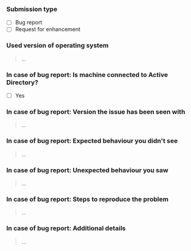 ### Submission type
<!-- Remove these comment lines and fill out the "> …" lines and possible checkboxes with [x] -->

  - [ ] Bug report
  - [ ] Request for enhancement

<!-- NOTE: Do not submit anything other than bug reports or enhancements via the issue tracker! -->
<!-- NOTE: Only submit one enhancement or bug per issue! -->

### Used version of operating system
<!-- NOTE: For example: Windows 7 Ultimate 64 bit -->

> …

### In case of bug report: Is machine connected to Active Directory?

 - [ ] Yes

<!-- NOTE: Specify what Windows version is running AD -->
<!-- NOTE: Specify if you're using [Samba](https://www.samba.org/) as AD -->

### In case of bug report: Version the issue has been seen with

> …

<!-- NOTE: Do not submit bug reports about anything but the two most recently released versions! -->
<!-- Note see homepage https://raspi.github.io/projects/winlldpservice/ for latest releases -->

### In case of bug report: Expected behaviour you didn't see
<!-- NOTE: For example: switch didn't receive any LLDP information -->
<!-- NOTE: Attach possible log(s) and screenshot(s). -->

> …

### In case of bug report: Unexpected behaviour you saw
<!-- NOTE: For example: service tried to send malformed packet -->

> …

### In case of bug report: Steps to reproduce the problem

> …

### In case of bug report: Additional details
<!-- Any errors on Windows Event Log? -->
<!-- Switch(es) are running latest firmware and LLDP support is enabled? -->
<!-- Other than ASCII characters in network interface or computer name? -->
<!-- Which .NET framework version are you using? -->
<!-- MSI installer version if applicable (run "msiexec /?") (for example "Windows® Installer. V5.0.7601.23593") -->
<!-- Did you try to update msiexec and/or .NET framework? -->
<!-- Did you try also the 32 bit installer on 64 bit system? -->
<!-- Did you try on different machine(s)? -->
<!-- If installer failed to install the software please provide installer `.log` as attachment by running (as admin): -->
<!--
    msiexec /i "installer.msi" /L*V "install.txt" 
-->

> …
